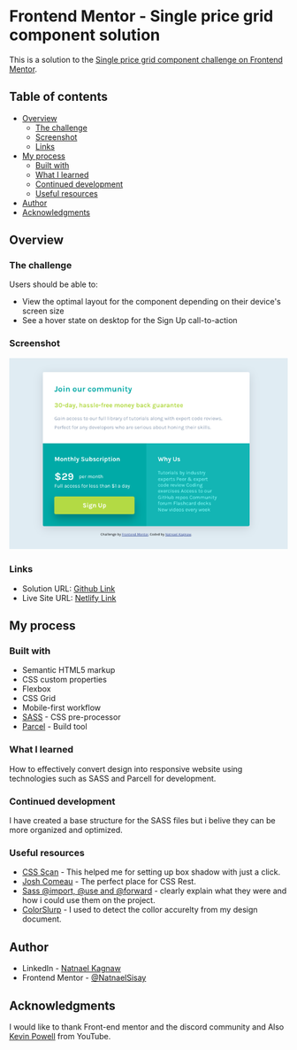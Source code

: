# Frontend Mentor - Single price grid component solution

This is a solution to the [Single price grid component challenge on Frontend Mentor](https://www.frontendmentor.io/challenges/single-price-grid-component-5ce41129d0ff452fec5abbbc).

## Table of contents

- [Overview](#overview)
  - [The challenge](#the-challenge)
  - [Screenshot](#screenshot)
  - [Links](#links)
- [My process](#my-process)
  - [Built with](#built-with)
  - [What I learned](#what-i-learned)
  - [Continued development](#continued-development)
  - [Useful resources](#useful-resources)
- [Author](#author)
- [Acknowledgments](#acknowledgments)

## Overview

### The challenge

Users should be able to:

- View the optimal layout for the component depending on their device's screen size
- See a hover state on desktop for the Sign Up call-to-action

### Screenshot

![Desktop](./screenshot/desktop.png)

### Links

- Solution URL: [Github Link](https://github.com/NatnaelSisay/single-price-grid-component-master)
- Live Site URL: [Netlify Link](https://main--magenta-banoffee-fb5571.netlify.app/)

## My process

### Built with

- Semantic HTML5 markup
- CSS custom properties
- Flexbox
- CSS Grid
- Mobile-first workflow
- [SASS](https://sass-lang.com/) - CSS pre-processor
- [Parcel](https://parceljs.org/) - Build tool

### What I learned

How to effectively convert design into responsive website using technologies
such as SASS and Parcell for development.

### Continued development

I have created a base structure for the SASS files but i belive they can be more organized and optimized.

### Useful resources

- [CSS Scan](https://getcssscan.com/css-box-shadow-examples) - This helped me for setting up box shadow with just a click.
- [Josh Comeau](https://www.joshwcomeau.com/css/custom-css-reset/) - The perfect place for CSS Rest.
- [Sass @import, @use and @forward](https://www.youtube.com/watch?v=CR-a8upNjJ0) - clearly explain what they were and how i could use them on the project.
- [ColorSlurp](https://colorslurp.com/) - I used to detect the collor accurelty from my design document.

## Author

- LinkedIn - [Natnael Kagnaw](https://www.linkedin.com/in/natnael-kagnaw/)
- Frontend Mentor - [@NatnaelSisay](https://www.frontendmentor.io/profile/NatnaelSisay)

## Acknowledgments

I would like to thank Front-end mentor and the discord community and Also [Kevin Powell](https://www.youtube.com/@KevinPowell) from YouTube.

